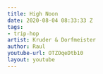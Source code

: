 ```yaml
---
title: High Noon
date: 2020-08-04 08:33:33 Z
tags:
- trip-hop
artist: Kruder & Dorfmeister
author: Raul
youtube-url: OTZOqeDtb10
layout: youtube
---
```



